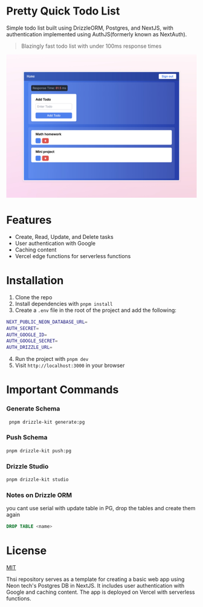 # Pretty Quick Todo List

Simple todo list built using DrizzleORM, Postgres, and NextJS, with authentication implemented using AuthJS(formerly known as NextAuth).

> Blazingly fast todo list with under 100ms response times

![Pretty Quick Todo List](/github/home.jpeg)

# Features

- Create, Read, Update, and Delete tasks
- User authentication with Google
- Caching content
- Vercel edge functions for serverless functions

# Installation

1. Clone the repo
2. Install dependencies with `pnpm install`
3. Create a `.env` file in the root of the project and add the following:

```bash
NEXT_PUBLIC_NEON_DATABASE_URL=
AUTH_SECRET=
AUTH_GOOGLE_ID=
AUTH_GOOGLE_SECRET=
AUTH_DRIZZLE_URL=
```

4. Run the project with `pnpm dev`
5. Visit `http://localhost:3000` in your browser

# Important Commands

### Generate Schema

```bash
 pnpm drizzle-kit generate:pg
```

### Push Schema

```bash
pnpm drizzle-kit push:pg
```

### Drizzle Studio

```bash
pnpm drizzle-kit studio
```

### Notes on Drizzle ORM

you cant use serial with update table in PG, drop the tables and create them again

```sql
DROP TABLE <name>
```

# License

[MIT](/License.md)

Thsi repository serves as a template for creating a basic web app using Neon tech's Postgres DB in NextJS. It includes user authentication with Google and caching content. The app is deployed on Vercel with serverless functions.
